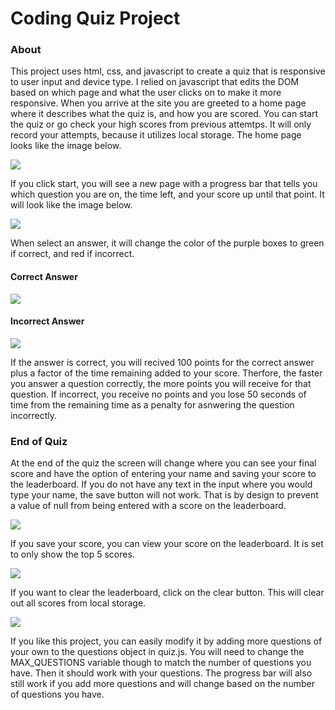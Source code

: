# Coding Quiz Project

### About

This project uses html, css, and javascript to create a quiz that is responsive to user input and device type. I relied on javascript that edits the DOM based on which page and what the user clicks on to make it more responsive. When you arrive at the site you are greeted to a home page where it describes what the quiz is, and how you are scored. You can start the quiz or go check your high scores from previous attemtps. It will only record your attempts, because it utilizes local storage. The home page looks like the image below.

![](/images/home.png)

If you click start, you will see a new page with a progress bar that tells you which question you are on, the time left, and your score up until that point. It will look like the image below.

![](images/quiz.png)

When select an answer, it will change the color of the purple boxes to green if correct, and red if incorrect.

#### Correct Answer

![](images/correctanswer.png)

#### Incorrect Answer

![](images/incorrectAnswer.png)

If the answer is correct, you will recived 100 points for the correct answer plus a factor of the time remaining added to your score. Therfore, the faster you answer a question correctly, the more points you will receive for that question. If incorrect, you receive no points and you lose 50 seconds of time from the remaining time as a penalty for asnwering the question incorrectly.

### End of Quiz

At the end of the quiz the screen will change where you can see your final score and have the option of entering your name and saving your score to the leaderboard. If you do not have any text in the input where you would type your name, the save button will not work. That is by design to prevent a value of null from being entered with a score on the leaderboard.

![](images/savescore.png)

If you save your score, you can view your score on the leaderboard. It is set to only show the top 5 scores.

![](images/leaderboard.png)

If you want to clear the leaderboard, click on the clear button. This will clear out all scores from local storage.

![](images/clearscores.png)

If you like this project, you can easily modify it by adding more questions of your own to the questions object in quiz.js. You will need to change the MAX_QUESTIONS variable though to match the number of questions you have. Then it should work with your questions. The progress bar will also still work if you add more questions and will change based on the number of questions you have.
